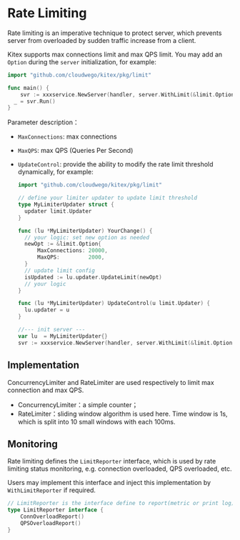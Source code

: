 # Rate Limiting

Rate limiting is an imperative technique to protect server, which prevents server from overloaded by sudden traffic increase from a client.

Kitex supports max connections limit and max QPS limit. You may add an `Option` during the `server` initialization, for example:

```go
import "github.com/cloudwego/kitex/pkg/limit"

func main() {
	svr := xxxservice.NewServer(handler, server.WithLimit(&limit.Option{MaxConnections: 10000, MaxQPS: 1000}))
  _ = svr.Run()
}
```

Parameter description：

- `MaxConnections`: max connections

- `MaxQPS`: max QPS (Queries Per Second)

- `UpdateControl`: provide the ability to modify the rate limit threshold dynamically, for example: 

  ```go
  import "github.com/cloudwego/kitex/pkg/limit"
  
  // define your limiter updater to update limit threshold
  type MyLimiterUpdater struct {
  	updater limit.Updater
  }
  
  func (lu *MyLimiterUpdater) YourChange() {
  	// your logic: set new option as needed
  	newOpt := &limit.Option{
  		MaxConnections: 20000,
  		MaxQPS:         2000,
  	}
  	// update limit config
  	isUpdated := lu.updater.UpdateLimit(newOpt)
  	// your logic
  }
  
  func (lu *MyLimiterUpdater) UpdateControl(u limit.Updater) {
  	lu.updater = u
  }
  
  //--- init server ---
  var lu  = MyLimiterUpdater{}
  svr := xxxservice.NewServer(handler, server.WithLimit(&limit.Option{MaxConnections: 10000, MaxQPS: 1000, UpdateControl: lu.UpdateControl}))
  ```

## Implementation

ConcurrencyLimiter and RateLimiter are used respectively to limit max connection and max QPS.

- ConcurrencyLimiter：a simple counter；
- RateLimiter：sliding window algorithm is used here. Time window is 1s, which is split into 10 small windows with each 100ms.

## Monitoring

Rate limiting defines the `LimitReporter` interface, which is used by rate limiting status monitoring, e.g. connection overloaded, QPS overloaded, etc.

Users may implement this interface and inject this implementation by `WithLimitReporter` if required.

```go
// LimitReporter is the interface define to report(metric or print log) when limit happen
type LimitReporter interface {
    ConnOverloadReport()
    QPSOverloadReport()
}
```
